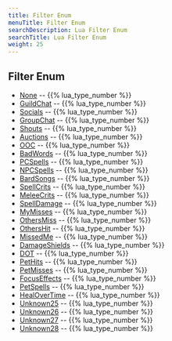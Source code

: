 ```yaml
---
title: Filter Enum
menuTitle: Filter Enum
searchDescription: Lua Filter Enum
searchTitle: Lua Filter Enum
weight: 25
---
```

## Filter Enum
- [None](none) -- {{% lua_type_number %}}
- [GuildChat](guildchat) -- {{% lua_type_number %}}
- [Socials](socials) -- {{% lua_type_number %}}
- [GroupChat](groupchat) -- {{% lua_type_number %}}
- [Shouts](shouts) -- {{% lua_type_number %}}
- [Auctions](auctions) -- {{% lua_type_number %}}
- [OOC](ooc) -- {{% lua_type_number %}}
- [BadWords](badwords) -- {{% lua_type_number %}}
- [PCSpells](pcspells) -- {{% lua_type_number %}}
- [NPCSpells](npcspells) -- {{% lua_type_number %}}
- [BardSongs](bardsongs) -- {{% lua_type_number %}}
- [SpellCrits](spellcrits) -- {{% lua_type_number %}}
- [MeleeCrits](meleecrits) -- {{% lua_type_number %}}
- [SpellDamage](spelldamage) -- {{% lua_type_number %}}
- [MyMisses](mymisses) -- {{% lua_type_number %}}
- [OthersMiss](othersmiss) -- {{% lua_type_number %}}
- [OthersHit](othershit) -- {{% lua_type_number %}}
- [MissedMe](missedme) -- {{% lua_type_number %}}
- [DamageShields](damageshields) -- {{% lua_type_number %}}
- [DOT](dot) -- {{% lua_type_number %}}
- [PetHits](pethits) -- {{% lua_type_number %}}
- [PetMisses](petmisses) -- {{% lua_type_number %}}
- [FocusEffects](focuseffects) -- {{% lua_type_number %}}
- [PetSpells](petspells) -- {{% lua_type_number %}}
- [HealOverTime](healovertime) -- {{% lua_type_number %}}
- [Unknown25](unknown25) -- {{% lua_type_number %}}
- [Unknown26](unknown26) -- {{% lua_type_number %}}
- [Unknown27](unknown27) -- {{% lua_type_number %}}
- [Unknown28](unknown28) -- {{% lua_type_number %}}